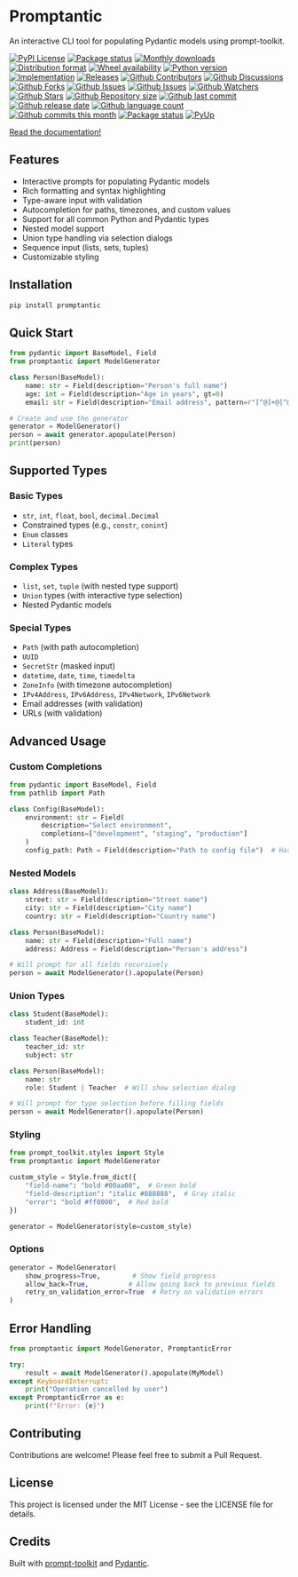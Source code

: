 # Promptantic

An interactive CLI tool for populating Pydantic models using prompt-toolkit.

[![PyPI License](https://img.shields.io/pypi/l/promptantic.svg)](https://pypi.org/project/promptantic/)
[![Package status](https://img.shields.io/pypi/status/promptantic.svg)](https://pypi.org/project/promptantic/)
[![Monthly downloads](https://img.shields.io/pypi/dm/promptantic.svg)](https://pypi.org/project/promptantic/)
[![Distribution format](https://img.shields.io/pypi/format/promptantic.svg)](https://pypi.org/project/promptantic/)
[![Wheel availability](https://img.shields.io/pypi/wheel/promptantic.svg)](https://pypi.org/project/promptantic/)
[![Python version](https://img.shields.io/pypi/pyversions/promptantic.svg)](https://pypi.org/project/promptantic/)
[![Implementation](https://img.shields.io/pypi/implementation/promptantic.svg)](https://pypi.org/project/promptantic/)
[![Releases](https://img.shields.io/github/downloads/phil65/promptantic/total.svg)](https://github.com/phil65/promptantic/releases)
[![Github Contributors](https://img.shields.io/github/contributors/phil65/promptantic)](https://github.com/phil65/promptantic/graphs/contributors)
[![Github Discussions](https://img.shields.io/github/discussions/phil65/promptantic)](https://github.com/phil65/promptantic/discussions)
[![Github Forks](https://img.shields.io/github/forks/phil65/promptantic)](https://github.com/phil65/promptantic/forks)
[![Github Issues](https://img.shields.io/github/issues/phil65/promptantic)](https://github.com/phil65/promptantic/issues)
[![Github Issues](https://img.shields.io/github/issues-pr/phil65/promptantic)](https://github.com/phil65/promptantic/pulls)
[![Github Watchers](https://img.shields.io/github/watchers/phil65/promptantic)](https://github.com/phil65/promptantic/watchers)
[![Github Stars](https://img.shields.io/github/stars/phil65/promptantic)](https://github.com/phil65/promptantic/stars)
[![Github Repository size](https://img.shields.io/github/repo-size/phil65/promptantic)](https://github.com/phil65/promptantic)
[![Github last commit](https://img.shields.io/github/last-commit/phil65/promptantic)](https://github.com/phil65/promptantic/commits)
[![Github release date](https://img.shields.io/github/release-date/phil65/promptantic)](https://github.com/phil65/promptantic/releases)
[![Github language count](https://img.shields.io/github/languages/count/phil65/promptantic)](https://github.com/phil65/promptantic)
[![Github commits this month](https://img.shields.io/github/commit-activity/m/phil65/promptantic)](https://github.com/phil65/promptantic)
[![Package status](https://codecov.io/gh/phil65/promptantic/branch/main/graph/badge.svg)](https://codecov.io/gh/phil65/promptantic/)
[![PyUp](https://pyup.io/repos/github/phil65/promptantic/shield.svg)](https://pyup.io/repos/github/phil65/promptantic/)

[Read the documentation!](https://phil65.github.io/promptantic/)


## Features

- Interactive prompts for populating Pydantic models
- Rich formatting and syntax highlighting
- Type-aware input with validation
- Autocompletion for paths, timezones, and custom values
- Support for all common Python and Pydantic types
- Nested model support
- Union type handling via selection dialogs
- Sequence input (lists, sets, tuples)
- Customizable styling

## Installation

```bash
pip install promptantic
```

## Quick Start

```python
from pydantic import BaseModel, Field
from promptantic import ModelGenerator

class Person(BaseModel):
    name: str = Field(description="Person's full name")
    age: int = Field(description="Age in years", gt=0)
    email: str = Field(description="Email address", pattern=r"[^@]+@[^@]+\.[^@]+")

# Create and use the generator
generator = ModelGenerator()
person = await generator.apopulate(Person)
print(person)
```

## Supported Types

### Basic Types
- `str`, `int`, `float`, `bool`, `decimal.Decimal`
- Constrained types (e.g., `constr`, `conint`)
- `Enum` classes
- `Literal` types

### Complex Types
- `list`, `set`, `tuple` (with nested type support)
- `Union` types (with interactive type selection)
- Nested Pydantic models

### Special Types
- `Path` (with path autocompletion)
- `UUID`
- `SecretStr` (masked input)
- `datetime`, `date`, `time`, `timedelta`
- `ZoneInfo` (with timezone autocompletion)
- `IPv4Address`, `IPv6Address`, `IPv4Network`, `IPv6Network`
- Email addresses (with validation)
- URLs (with validation)

## Advanced Usage

### Custom Completions

```python
from pydantic import BaseModel, Field
from pathlib import Path

class Config(BaseModel):
    environment: str = Field(
        description="Select environment",
        completions=["development", "staging", "production"]
    )
    config_path: Path = Field(description="Path to config file")  # Has path completion
```

### Nested Models

```python
class Address(BaseModel):
    street: str = Field(description="Street name")
    city: str = Field(description="City name")
    country: str = Field(description="Country name")

class Person(BaseModel):
    name: str = Field(description="Full name")
    address: Address = Field(description="Person's address")

# Will prompt for all fields recursively
person = await ModelGenerator().apopulate(Person)
```

### Union Types

```python
class Student(BaseModel):
    student_id: int

class Teacher(BaseModel):
    teacher_id: str
    subject: str

class Person(BaseModel):
    name: str
    role: Student | Teacher  # Will show selection dialog

# Will prompt for type selection before filling fields
person = await ModelGenerator().apopulate(Person)
```

### Styling

```python
from prompt_toolkit.styles import Style
from promptantic import ModelGenerator

custom_style = Style.from_dict({
    "field-name": "bold #00aa00",  # Green bold
    "field-description": "italic #888888",  # Gray italic
    "error": "bold #ff0000",  # Red bold
})

generator = ModelGenerator(style=custom_style)
```

### Options

```python
generator = ModelGenerator(
    show_progress=True,        # Show field progress
    allow_back=True,          # Allow going back to previous fields
    retry_on_validation_error=True  # Retry on validation errors
)
```

## Error Handling

```python
from promptantic import ModelGenerator, PromptanticError

try:
    result = await ModelGenerator().apopulate(MyModel)
except KeyboardInterrupt:
    print("Operation cancelled by user")
except PromptanticError as e:
    print(f"Error: {e}")
```

## Contributing

Contributions are welcome! Please feel free to submit a Pull Request.

## License

This project is licensed under the MIT License - see the LICENSE file for details.

## Credits

Built with [prompt-toolkit](https://github.com/prompt-toolkit/python-prompt-toolkit) and [Pydantic](https://github.com/pydantic/pydantic).
